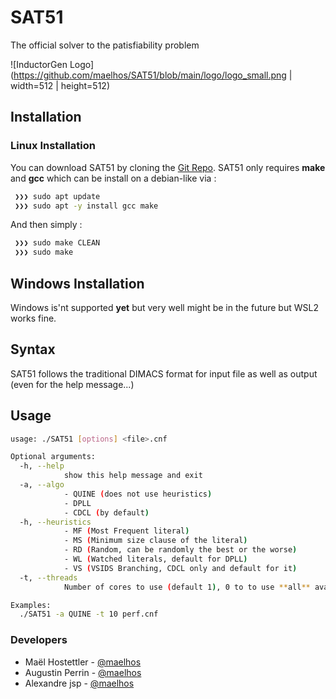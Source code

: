 # SAT51

The official solver to the patisfiability problem

![InductorGen Logo](https://github.com/maelhos/SAT51/blob/main/logo/logo_small.png | width=512 | height=512)

## Installation

### Linux Installation

You can download SAT51 by cloning the [Git Repo](https://github.com/maelhos/SAT51).
SAT51 only requires **make** and **gcc** which can be install on a debian-like via :

``` bash
 ❯❯❯ sudo apt update
 ❯❯❯ sudo apt -y install gcc make
```

And then simply :

``` bash
 ❯❯❯ sudo make CLEAN
 ❯❯❯ sudo make
```

## Windows Installation

Windows is'nt supported **yet** but very well might be in the future but WSL2 works fine.

## Syntax

SAT51 follows the traditional DIMACS format for input file as well as output (even for the help message...)

## Usage

``` bash
usage: ./SAT51 [options] <file>.cnf

Optional arguments:
  -h, --help            
            show this help message and exit
  -a, --algo
            - QUINE (does not use heuristics)
            - DPLL
            - CDCL (by default)
  -h, --heuristics
            - MF (Most Frequent literal)
            - MS (Minimum size clause of the literal)
            - RD (Random, can be randomly the best or the worse)
            - WL (Watched literals, default for DPLL)
            - VS (VSIDS Branching, CDCL only and default for it)
  -t, --threads 
            Number of cores to use (default 1), 0 to to use **all** available

Examples:
  ./SAT51 -a QUINE -t 10 perf.cnf
```

### Developers

* Maël Hostettler - [@maelhos](mailto:maelhos.dev@gmail.com)
* Augustin Perrin - [@maelhos](mailto:maelhos.dev@gmail.com)
* Alexandre jsp - [@maelhos](mailto:maelhos.dev@gmail.com)
